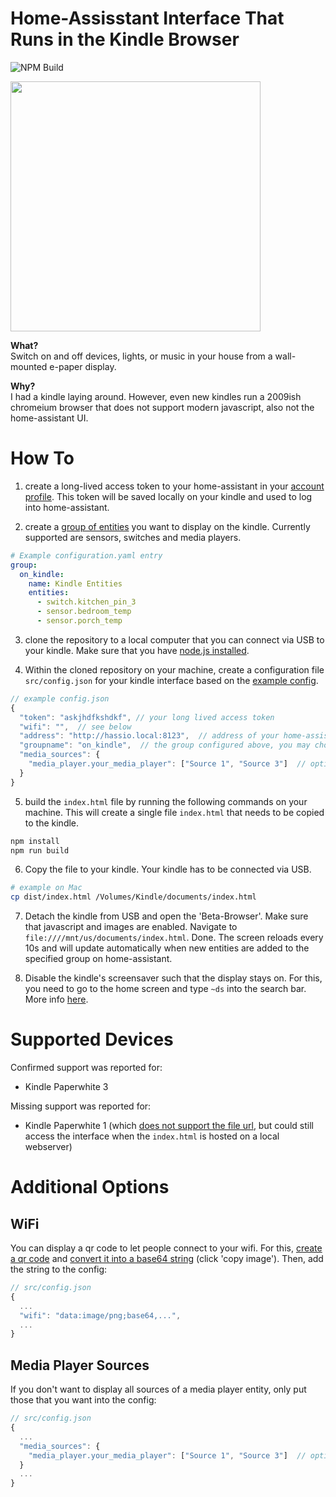 # Home-Assisstant Interface That Runs in the Kindle Browser

![NPM Build](https://github.com/hermannsblum/kindle_infoscreen/workflows/Node.js%20CI/badge.svg)

<img height="400em" src="https://raw.githubusercontent.com/hermannsblum/kindle_infoscreen/master/example.jpg" />

**What?**  
Switch on and off devices, lights, or music in your house from a wall-mounted e-paper display.

**Why?**  
I had a kindle laying around. However, even new kindles run a 2009ish chromeium browser that does not support modern javascript, also not the home-assistant UI.

# How To

1. create a long-lived access token to your home-assistant in your [account profile](https://www.home-assistant.io/docs/authentication/#your-account-profile). This token will be saved locally on your kindle and used to log into home-assistant.

2. create a [group of entities](https://www.home-assistant.io/integrations/group/) you want to display on the kindle. Currently supported are sensors, switches and media players.

```yaml
# Example configuration.yaml entry
group:
  on_kindle:
    name: Kindle Entities
    entities:
      - switch.kitchen_pin_3
      - sensor.bedroom_temp
      - sensor.porch_temp
```
3. clone the repository to a local computer that you can connect via USB to your kindle. Make sure that you have [node.js installed](https://nodejs.org/en/download/).

4. Within the cloned repository on your machine, create a configuration file `src/config.json` for your kindle interface based on the [example config](https://github.com/hermannsblum/kindle_infoscreen/blob/master/src/config.json.example).

```js
// example config.json
{
  "token": "askjhdfkshdkf", // your long lived access token
  "wifi": "",  // see below
  "address": "http://hassio.local:8123",  // address of your home-assisstant WITHOUT trailing slash /
  "groupname": "on_kindle",  // the group configured above, you may choose any name
  "media_sources": {
    "media_player.your_media_player": ["Source 1", "Source 3"]  // optional, if you want to show only specific source options
  }
}
```

5. build the `index.html` file by running the following commands on your machine. This will create a single file `index.html` that needs to be copied to the kindle.
```bash
npm install
npm run build
```

6. Copy the file to your kindle. Your kindle has to be connected via USB.
```bash
# example on Mac
cp dist/index.html /Volumes/Kindle/documents/index.html
```

7. Detach the kindle from USB and open the 'Beta-Browser'. Make sure that javascript and images are enabled. Navigate to `file:////mnt/us/documents/index.html`. Done.
The screen reloads every 10s and will update automatically when new entities are added to the specified group on home-assistant.

8. Disable the kindle's screensaver such that the display stays on. For this, you need to go to the home screen and type `~ds` into the search bar. More info [here](https://wiki.mobileread.com/wiki/Kindle_Touch_Hacking#Search_Bar_Shortcuts).

# Supported Devices

Confirmed support was reported for: 

- Kindle Paperwhite 3

Missing support was reported for:

- Kindle Paperwhite 1 (which [does not support the file url](https://www.mobileread.com/forums/showthread.php?t=24127), but could still access the interface when the `index.html` is hosted on a local webserver)

# Additional Options

## WiFi

You can display a qr code to let people connect to your wifi. For this, [create a qr code](https://qifi.org/) and [convert it into a base64 string](https://www.base64-image.de/) (click 'copy image'). Then, add the string to the config: 

```js
// src/config.json
{
  ...
  "wifi": "data:image/png;base64,...",
  ...
}
```

## Media Player Sources

If you don't want to display all sources of a media player entity, only put those that you want into the config:

```js
// src/config.json
{
  ...
  "media_sources": {
    "media_player.your_media_player": ["Source 1", "Source 3"]  // optional, if you want to show only specific source options
  }
  ...
}
```
